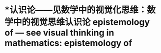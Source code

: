 # \*认识论——见数学中的视觉化思维：数学中的视觉思维认识论 epistemology of — see visual thinking in mathematics: epistemology of

